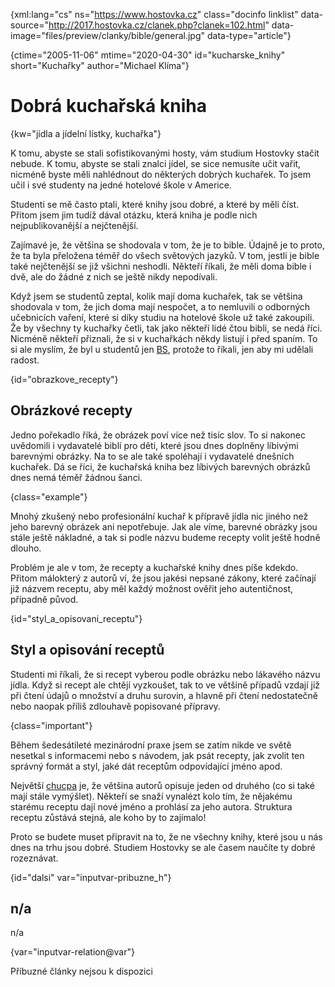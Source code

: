 
{xml:lang="cs" ns="https://www.hostovka.cz" class="docinfo linklist" data-source="http://2017.hostovka.cz/clanek.php?clanek=102.html" data-image="files/preview/clanky/bible/general.jpg" data-type="article"}

{ctime="2005-11-06" mtime="2020-04-30" id="kucharske_knihy" short="Kuchařky" author="Michael Klíma"}

# Dobrá kuchařská kniha

<!-- generated attribute kw by user_updatekw.sh on 2020-07-05, do not edit -->

{kw="jídla a jídelní lístky, kuchařka"}

K tomu, abyste se stali sofistikovanými hosty, vám studium Hostovky stačit nebude. K tomu, abyste se stali znalci jídel, se sice nemusíte učit vařit, nicméně byste měli nahlédnout do některých dobrých kuchařek. To jsem učil i své studenty na jedné hotelové škole v Americe.

Studenti se mě často ptali, které knihy jsou dobré, a které by měli číst. Přitom jsem jim tudíž dával otázku, která kniha je podle nich nejpublikovanější a nejčtenější.

Zajímavé je, že většina se shodovala v tom, že je to bible. Údajně je to proto, že ta byla přeložena téměř do všech světových jazyků. V tom, jestli je bible také nejčtenější se již všichni neshodli. Někteří říkali, že měli doma bible i dvě, ale do žádné z nich se ještě nikdy nepodívali.

Když jsem se studentů zeptal, kolik mají doma kuchařek, tak se většina shodovala v tom, že jich doma mají nespočet, a to nemluvili o odborných učebnicích vaření, které si díky studiu na hotelové škole už také zakoupili. Že by všechny ty kuchařky četli, tak jako někteří lidé čtou bibli, se nedá říci. Nicméně někteří přiznali, že si v kuchařkách někdy listují i před spaním. To si ale myslím, že byl u studentů jen [BS][1], protože to říkali, jen aby mi udělali radost.

{id="obrazkove_recepty"}

## Obrázkové recepty

Jedno pořekadlo říká, že obrázek poví více než tisíc slov. To si nakonec uvědomili i vydavatelé biblí pro děti, které jsou dnes doplněny líbivými barevnými obrázky. Na to se ale také spoléhají i vydavatelé dnešních kuchařek. Dá se říci, že kuchařská kniha bez líbivých barevných obrázků dnes nemá téměř žádnou šanci.

{class="example"}

Mnohý zkušený nebo profesionální kuchař k přípravě jídla nic jiného než jeho barevný obrázek ani nepotřebuje. Jak ale víme, barevné obrázky jsou stále ještě nákladné, a tak si podle názvu budeme recepty volit ještě hodně dlouho.

Problém je ale v tom, že recepty a kuchařské knihy dnes píše kdekdo. Přitom málokterý z autorů ví, že jsou jakési nepsané zákony, které začínají již názvem receptu, aby měl každý možnost ověřit jeho autentičnost, případně původ.

{id="styl\_a\_opisovani_receptu"}

## Styl a opisování receptů

Studenti mi říkali, že si recept vyberou podle obrázku nebo lákavého názvu jídla. Když si recept ale chtějí vyzkoušet, tak to ve většině případů vzdají již při čtení údajů o množství a druhu surovin, a hlavně při čtení nedostatečně nebo naopak příliš zdlouhavě popisované přípravy.

{class="important"}

Během šedesátileté mezinárodní praxe jsem se zatím nikde ve světě nesetkal s informacemi nebo s návodem, jak psát recepty, jak zvolit ten správný formát a styl, jaké dát receptům odpovídající jméno apod.

Největší [chucpa][2] je, že většina autorů opisuje jeden od druhého (co si také mají stále vymýšlet). Někteří se snaží vynalézt kolo tím, že nějakému starému receptu dají nové jméno a prohlásí za jeho autora. Struktura receptu zůstává stejná, ale koho by to zajímalo!

Proto se budete muset připravit na to, že ne všechny knihy, které jsou u nás dnes na trhu jsou dobré. Studiem Hostovky se ale časem naučíte ty dobré rozeznávat.

{id="dalsi" var="inputvar-pribuzne_h"}

## n/a

n/a

{var="inputvar-relation@var"}

Příbuzné články nejsou k dispozici

 [1]: bullshit
 [2]: chucpa


